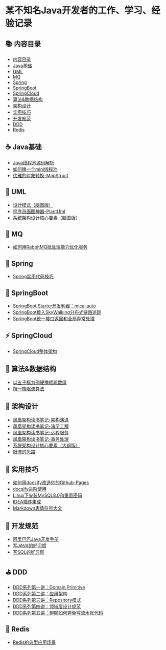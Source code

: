 # 某不知名Java开发者的工作、学习、经验记录

<span id="nav-1"></span>
## 📚 内容目录

- [内容目录](#nav-1)
- [Java基础](#nav-2)
- [UML](#nav-3)
- [MQ](#nav-4)
- [Spring](#nav-5)
- [SpringBoot](#nav-6)
- [SpringCloud](#nav-7)
- [算法&数据结构](#nav-8)
- [架构设计](#nav-9)
- [实用技巧](#nav-10)
- [开发规范](#nav-11)
- [DDD](#nav-12)
- [Redis](#nav-13)


<span id="nav-2"></span>
## ☕ Java基础
- [Java线程池源码解析](/Java基础/线程池/Java线程池源码解析.md)
- [如何撸一个mini线程池](/Java基础/线程池/如何撸一个mini线程池.md)
- [优雅的对象转换-MapStruct](/Java基础/OpenLibrary/优雅的对象转换-MapStruct.md)

<span id="nav-3"></span>
## 📐 UML
- [设计模式（脑图版）](/UML/设计模式（脑图版）.md)
- [程序员画图神器-PlantUml](/UML/程序员画图神器-PlantUml.md)
- [系统架构设计核心要素（脑图版）](/UML/系统架构设计核心要素（脑图版）.md)

<span id="nav-4"></span>
## 🚀 MQ
- [如何用RabbitMQ批处理能力优化服务](/MQ/如何用RabbitMQ批处理能力优化服务.md)

<span id="nav-5"></span>
## 🍃 Spring
- [Spring实用代码技巧](/Spring/Spring实用代码技巧.md)

<span id="nav-6"></span>
## 💎 SpringBoot
- [SpringBoot Starter开发利器：mica-auto](/SpringBoot/mica-auto.md)
- [SpringBoot接入SkyWalking分布式链路追踪](/SpringBoot/SpringBoot接入SkyWalking分布式链路追踪.md)
- [SpringBoot统一接口返回和全局异常处理](/SpringBoot/SpringBoot统一接口返回和全局异常处理.md)

<span id="nav-7"></span>

## ⚡ SpringCloud

- [SpringCloud整体架构](/SpringCloud/SpringCloud整体架构.md)

<span id="nav-8"></span>
## 🔑 算法&数据结构
- [以五子棋为例硬撸稀疏数组](/Algorithm/以五子棋为例硬撸稀疏数组.md)
- [撸一撸限流算法](/Algorithm/撸一撸限流算法.md)

<span id="nav-9"></span>
## 👑 架构设计
- [凤凰架构读书笔记-架构演进](/Architecture/凤凰架构读书笔记-架构演进.md)
- [凤凰架构读书笔记-演示工程](/Architecture/凤凰架构读书笔记-演示工程.md)
- [凤凰架构读书笔记-远程服务](/Architecture/凤凰架构读书笔记-远程服务.md)
- [凤凰架构读书笔记-事务处理](/Architecture/凤凰架构读书笔记-事务处理.md)
- [系统架构设计核心要素（大纲版）](/Architecture/系统架构设计核心要素（大纲版）.md)
- [限流的思路](/Architecture/限流的思路.md)

<span id="nav-10"></span>
## 🔧 实用技巧
- [如何用docsify改造你的Github-Pages](/Skill/如何用docsify改造你的Github-Pages.md)
- [docsify进阶使用](/Skill/docsify进阶使用.md)
- [Linux下安装MySQL8.0和重置密码](/Skill/Linux下安装MySQL8.0和重置密码.md)
- [IDEA插件集成](/Skill/IDEA插件集成.md)
- [Markdown表情符号大全](/Skill/Markdown表情符号大全.md)

<span id="nav-11"></span>
## 📘 开发规范
- [阿里巴巴Java开发手册](/Specification/阿里巴巴Java开发手册.md)
- [写JAVA的好习惯](/Specification/写JAVA的好习惯.md)
- [写SQL的好习惯](/Specification/写SQL的好习惯.md)

<span id="nav-12"></span>
## ⛳ DDD
- [DDD系列第一讲：Domain Primitive](/DDD/DDD系列第一讲：Domain-Primitive.md)
- [DDD系列第二讲：应用架构](/DDD/DDD系列第二讲：应用架构.md)
- [DDD系列第三讲：Repository模式](/DDD/DDD系列第三讲：Repository模式.md)
- [DDD系列第四讲：领域层设计规范](/DDD/DDD系列第四讲：领域层设计规范.md)
- [DDD系列第五讲：聊聊如何避免写流水账代码](/DDD/DDD系列第五讲：聊聊如何避免写流水账代码.md)

<span id="nav-13"></span>
## 🎯 Redis
- [Redis的典型应用场景](/Redis/Redis的应用场景.md)

